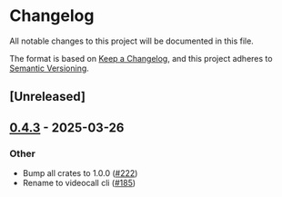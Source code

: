 # Changelog

All notable changes to this project will be documented in this file.

The format is based on [Keep a Changelog](https://keepachangelog.com/en/1.0.0/),
and this project adheres to [Semantic Versioning](https://semver.org/spec/v2.0.0.html).

## [Unreleased]

## [0.4.3](https://github.com/security-union/videocall-rs/compare/videocall-nokhwa-bindings-windows-v0.4.2...videocall-nokhwa-bindings-windows-v0.4.3) - 2025-03-26

### Other

- Bump all crates to 1.0.0 ([#222](https://github.com/security-union/videocall-rs/pull/222))
- Rename to videocall cli ([#185](https://github.com/security-union/videocall-rs/pull/185))
